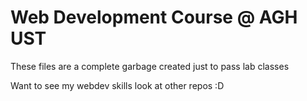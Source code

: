 # Web Development Course @ AGH UST

These files are a complete garbage created just to pass lab classes

Want to see my webdev skills look at other repos :D